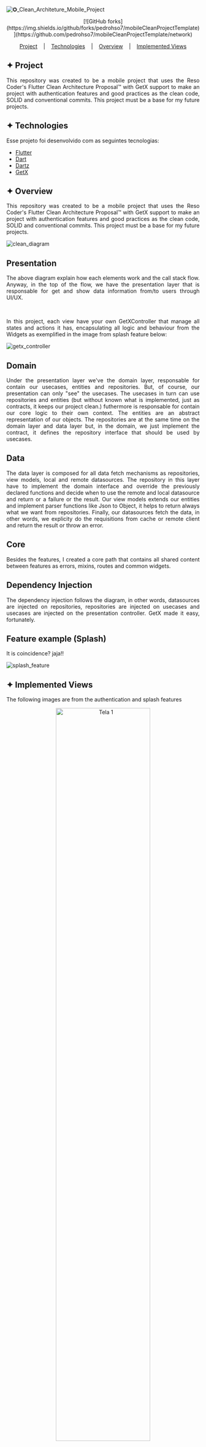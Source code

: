 ![✪_Clean_Architeture_Mobile_Project](https://user-images.githubusercontent.com/32853995/195160163-43688868-03d8-41cb-8dc9-50f03d52ab14.png)
<div align="center">    
[![GitHub forks](https://img.shields.io/github/forks/pedrohso7/mobileCleanProjectTemplate)](https://github.com/pedrohso7/mobileCleanProjectTemplate/network)
</div>

<p align="center">
  <a href="#-project">Project</a>
  &nbsp;&nbsp;&nbsp;|&nbsp;&nbsp;&nbsp;
  <a href="#-technologies">Technologies</a>
  &nbsp;&nbsp;&nbsp;|&nbsp;&nbsp;&nbsp;
  <a href="#-overview">Overview</a>
  &nbsp;&nbsp;&nbsp;|&nbsp;&nbsp;&nbsp;
  <a href="#-implemented-views">Implemented Views</a>
</p>

## ✦ Project
<p align="justify">
This repository was created to be a mobile project that uses the Reso Coder's Flutter Clean Architecture Proposal™ with GetX support to make an project with authentication features and good practices as the clean code, SOLID and conventional commits. This project must be a base for my future projects.
</p>

## ✦ Technologies
Esse projeto foi desenvolvido com as seguintes tecnologias:
- [Flutter]([https://flask.palletsprojects.com/en/1.1.x/](https://flutter.dev/))
- [Dart]([https://getbootstrap.com/](https://dart.dev/))
- [Dartz](https://pub.dev/packages/dartz)
- [GetX](https://pub.dev/packages/get)

## ✦ Overview
<p align="justify">
This repository was created to be a mobile project that uses the Reso Coder's Flutter Clean Architecture Proposal™ with GetX support to make an project with authentication features and good practices as the clean code, SOLID and conventional commits. This project must be a base for my future projects.
</p>

![clean_diagram](https://user-images.githubusercontent.com/32853995/194931703-4ba7e856-fe0f-4a4f-b3d8-04372c3a4441.png)

<h2>Presentation</h2>

<p align="justify">
The above diagram explain how each elements work and the call stack flow. Anyway, in the top of the flow, we have the presentation layer that is responsable for get and show data information from/to users through UI/UX. 
</p></br>

<p align="justify">
In this project, each view have your own GetXController that manage all states and actions it has, encapsulating all logic and behaviour from the Widgets as exemplified in the image from splash feature below:
</p>


![getx_controller](https://user-images.githubusercontent.com/32853995/194935614-da1a0060-40f6-4e13-9815-c3a9c07d4c01.png)

<h2>Domain</h2>

<p align="justify">
Under the presentation layer we've the domain layer, responsable for contain our usecases, entities and repositories. But, of course, our presentation can only "see" the usecases. The usecases in turn can use repositories and entities (but without known what is implemented, just as contracts, it keeps our project clean.) futhermore is responsable for contain our core logic to their own context. The entities are an abstract representation of our objects. The repositories are at the same time on the domain layer and data layer but, in the domain, we just implement the contract, it defines the repository interface that should be used by usecases.
</p>

<h2>Data</h2>

<p align="justify">
The data layer is composed for all data fetch mechanisms as repositories, view models, local and remote datasources. The repository in this layer have to implement the domain interface and override the previously declared functions and decide when to use the remote and local datasource and return or a failure or the result. Our view models extends our entities and implement parser functions like Json to Object, it helps to return always what we want from repositories. Finally, our datasources fetch the data, in other words, we explicity do the requisitions from cache or remote client and return the result or throw an error.
</p>

<h2>Core</h2>

<p align="justify">
Besides the features, I created a core path that contains all shared content between features as errors, mixins, routes and common widgets.
</p>

<h2>Dependency Injection</h2>

<p align="justify">
The dependency injection follows the diagram, in other words, datasources are injected on repositories, repositories are injected on usecases and usecases are injected on the presentation controller. GetX made it easy, fortunately.
</p>

<h2>Feature example (Splash)</h2>
<p align="justify">
It is coincidence? jaja!!
</p>

![splash_feature](https://user-images.githubusercontent.com/32853995/194959994-3e9ae1da-b1e6-45dc-ba18-f055387069a6.png)

## ✦ Implemented Views
<p align="justify">
The following images are from the authentication and splash features
</p>

<p align="center">  
    <img alt="Tela 1" title="App" src="lib/assets/readme/splash_page.png" width="70%"/>
    <img alt="Tela 2" title="App" src="lib/assets/readme/login_page.png" width="70%"/>
    <img alt="Tela 3" title="App" src="lib/assets/readme/register_page.png" width="70%"/>
</p>

---
<p align="justify">
Just fork it.
</p>
